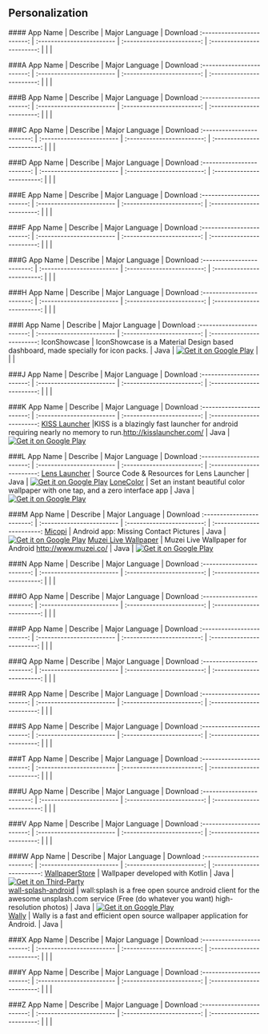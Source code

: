 ## Personalization  
###\# 
App Name                   | Describe                  | Major Language             | Download 
:------------------------: | :------------------------ | :------------------------: | :------------------------: 
 | | | 

###A
App Name                   | Describe                  | Major Language             | Download 
:------------------------: | :------------------------ | :------------------------: | :------------------------: 
 | | | 

###B
App Name                   | Describe                  | Major Language             | Download 
:------------------------: | :------------------------ | :------------------------: | :------------------------: 
 | | | 

###C
App Name                   | Describe                  | Major Language             | Download 
:------------------------: | :------------------------ | :------------------------: | :------------------------: 
 | | | 

###D
App Name                   | Describe                  | Major Language             | Download 
:------------------------: | :------------------------ | :------------------------: | :------------------------: 
 | | | 

###E
App Name                   | Describe                  | Major Language             | Download 
:------------------------: | :------------------------ | :------------------------: | :------------------------: 
 | | | 

###F
App Name                   | Describe                  | Major Language             | Download 
:------------------------: | :------------------------ | :------------------------: | :------------------------: 
 | | | 

###G
App Name                   | Describe                  | Major Language             | Download 
:------------------------: | :------------------------ | :------------------------: | :------------------------: 
 | | | 

###H
App Name                   | Describe                  | Major Language             | Download 
:------------------------: | :------------------------ | :------------------------: | :------------------------: 
 | | | 

###I
App Name                   | Describe                  | Major Language             | Download 
:------------------------: | :------------------------ | :------------------------: | :------------------------: 
IconShowcase | IconShowcase is a Material Design based dashboard, made specially for icon packs. | Java | [![Get it on Google Play](http://i.imgur.com/7sq06lr.png)](https://play.google.com/store/apps/details?id=jahirfiquitiva.apps.iconshowcase.sampleip)
 | | | 

###J
App Name                   | Describe                  | Major Language             | Download 
:------------------------: | :------------------------ | :------------------------: | :------------------------: 
 | | | 

###K
App Name                   | Describe                  | Major Language             | Download 
:------------------------: | :------------------------ | :------------------------: | :------------------------: 
 [KISS Launcher](https://github.com/Neamar/KISS) |KISS is a blazingly fast launcher for android requiring nearly no memory to run.http://kisslauncher.com/  | Java | [![Get it on Google Play](http://i.imgur.com/7sq06lr.png)](https://play.google.com/store/apps/details?id=fr.neamar.kiss) 

###L
App Name                   | Describe                  | Major Language             | Download 
:------------------------: | :------------------------ | :------------------------: | :------------------------: 
[Lens Launcher](https://github.com/nicholasrout/lens-launcher) | Source Code & Resources for Lens Launcher  | Java | [![Get it on Google Play](http://i.imgur.com/7sq06lr.png)](https://play.google.com/store/apps/details?id=nickrout.lenslauncher)
[LoneColor](https://github.com/appgramming/LoneColor-Android) | Set an instant beautiful color wallpaper with one tap, and a zero interface app  | Java | [![Get it on Google Play](http://i.imgur.com/7sq06lr.png)](https://play.google.com/store/apps/details?id=com.appgramming.lonecolor)  

###M
App Name                   | Describe                  | Major Language             | Download 
:------------------------: | :------------------------ | :------------------------: | :------------------------: 
[Micopi](https://github.com/easytargetmixel/micopi_android) | Android app: Missing Contact Pictures  | Java | [![Get it on Google Play](http://i.imgur.com/7sq06lr.png)](https://play.google.com/store/apps/details?id=com.easytarget.micopi)
[Muzei Live Wallpaper](https://github.com/romannurik/muzei) | Muzei Live Wallpaper for Android http://www.muzei.co/ | Java | [![Get it on Google Play](http://i.imgur.com/7sq06lr.png)](https://play.google.com/store/apps/details?id=net.nurik.roman.muzei)  

###N
App Name                   | Describe                  | Major Language             | Download 
:------------------------: | :------------------------ | :------------------------: | :------------------------: 
 | | | 

###O
App Name                   | Describe                  | Major Language             | Download 
:------------------------: | :------------------------ | :------------------------: | :------------------------: 
 | | | 

###P
App Name                   | Describe                  | Major Language             | Download 
:------------------------: | :------------------------ | :------------------------: | :------------------------: 
 | | | 

###Q
App Name                   | Describe                  | Major Language             | Download 
:------------------------: | :------------------------ | :------------------------: | :------------------------: 
 | | | 

###R
App Name                   | Describe                  | Major Language             | Download 
:------------------------: | :------------------------ | :------------------------: | :------------------------: 
 | | | 

###S
App Name                   | Describe                  | Major Language             | Download 
:------------------------: | :------------------------ | :------------------------: | :------------------------: 
 | | | 

###T
App Name                   | Describe                  | Major Language             | Download 
:------------------------: | :------------------------ | :------------------------: | :------------------------: 
 | | | 

###U
App Name                   | Describe                  | Major Language             | Download 
:------------------------: | :------------------------ | :------------------------: | :------------------------: 
 | | | 

###V
App Name                   | Describe                  | Major Language             | Download 
:------------------------: | :------------------------ | :------------------------: | :------------------------: 
 | | | 

###W
App Name                   | Describe                  | Major Language             | Download 
:------------------------: | :------------------------ | :------------------------: | :------------------------: 
[WallpaperStore](https://github.com/zzhoujay/WallpaperStore) | Wallpaper developed with Kotlin | Java | [![Get it on Third-Party](http://i.imgur.com/ppYJYe5.png)](https://www.pgyer.com/wallpaper-store)  
[wall-splash-android](https://github.com/mikepenz/wallsplash-android) | wall:splash is a free open source android client for the awesome unsplash.com service (Free (do whatever you want) high-resolution photos) | Java | [![Get it on Google Play](http://i.imgur.com/7sq06lr.png)](https://play.google.com/store/apps/details?id=com.mikepenz.unsplash)  
[Wally](https://github.com/Musenkishi/wally) | Wally is a fast and efficient open source wallpaper application for Android. | Java |  

###X
App Name                   | Describe                  | Major Language             | Download 
:------------------------: | :------------------------ | :------------------------: | :------------------------: 
 | | | 

###Y
App Name                   | Describe                  | Major Language             | Download 
:------------------------: | :------------------------ | :------------------------: | :------------------------: 
 | | | 

###Z
App Name                   | Describe                  | Major Language             | Download 
:------------------------: | :------------------------ | :------------------------: | :------------------------: 
 | | | 
